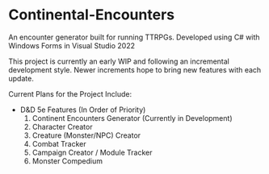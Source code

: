# Continental-Encounters
An encounter generator built for running TTRPGs. Developed using C# with Windows Forms in Visual Studio 2022

This project is currently an early WIP and following an incremental development style. Newer increments hope to bring new features with each update.

Current Plans for the Project Include:
- D&D 5e Features (In Order of Priority)
  1. Continent Encounters Generator (Currently in Development)
  2. Character Creator
  3. Creature (Monster/NPC) Creator
  4. Combat Tracker
  5. Campaign Creator / Module Tracker
  6. Monster Compedium
